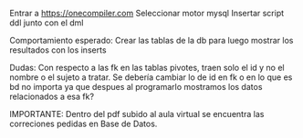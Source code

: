 Entrar a https://onecompiler.com
Seleccionar motor mysql
Insertar script ddl junto con el dml

Comportamiento esperado:
Crear las tablas de la db para luego mostrar los resultados con los inserts

Dudas:
Con respecto a las fk en las tablas pivotes, traen solo el id y no el nombre o el sujeto a tratar. Se debería cambiar lo de id en fk o en lo que es bd no importa ya que despues al programarlo mostramos los datos relacionados a esa fk?

IMPORTANTE: Dentro del pdf subido al aula virtual se encuentra las correciones pedidas en Base de Datos.